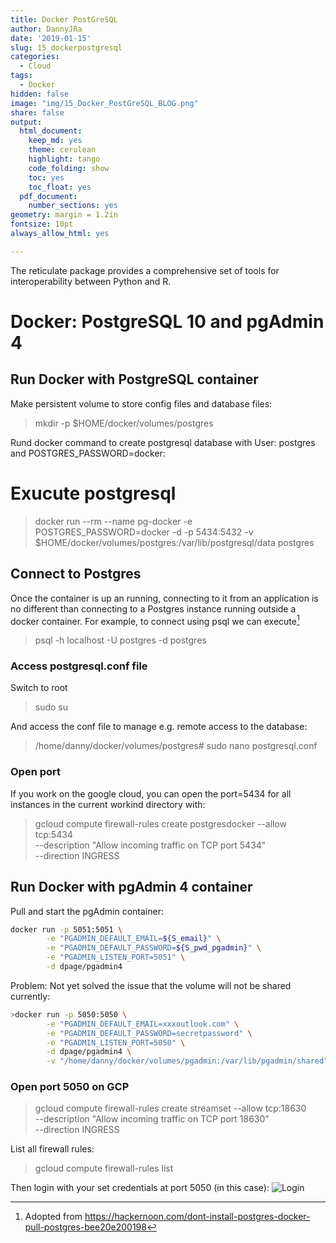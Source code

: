 ```yaml
---
title: Docker PostGreSQL 
author: DannyJRa
date: '2019-01-15'
slug: 15_dockerpostgresql 
categories:
  - Cloud
tags:
  - Docker
hidden: false
image: "img/15_Docker_PostGreSQL_BLOG.png"
share: false
output:
  html_document:
    keep_md: yes
    theme: cerulean
    highlight: tango
    code_folding: show
    toc: yes
    toc_float: yes
  pdf_document:
    number_sections: yes
geometry: margin = 1.2in
fontsize: 10pt
always_allow_html: yes

---
```


The reticulate package provides a comprehensive set of tools for interoperability between Python and R.

<!--more-->













# Docker: PostgreSQL 10 and pgAdmin 4

## Run Docker with PostgreSQL container

Make persistent volume to store config files and database files:

>mkdir -p $HOME/docker/volumes/postgres

Rund docker command to create postgresql database with User: postgres and POSTGRES_PASSWORD=docker:
# Exucute postgresql 



>docker run --rm   --name pg-docker -e POSTGRES_PASSWORD=docker -d -p 5434:5432 -v $HOME/docker/volumes/postgres:/var/lib/postgresql/data  postgres

## Connect to Postgres

Once the container is up an running, connecting to it from an application is no different than connecting to a Postgres instance running outside a docker container. For example, to connect using psql we can execute[^1]

>psql -h localhost -U postgres -d postgres

### Access postgresql.conf file

Switch to root 
>sudo su


And access the conf file to manage e.g. remote access to the database:

>/home/danny/docker/volumes/postgres# sudo nano postgresql.conf


### Open port

If you work on the google cloud, you can open the port=5434 for all instances in the current workind directory with:

>gcloud compute firewall-rules create postgresdocker --allow tcp:5434 \
      --description "Allow incoming traffic on TCP port 5434" \
      --direction INGRESS

      
##  Run Docker with pgAdmin 4 container

Pull and start the pgAdmin container:





```bash
docker run -p 5051:5051 \
        -e "PGADMIN_DEFAULT_EMAIL=${S_email}" \
        -e "PGADMIN_DEFAULT_PASSWORD=${S_pwd_pgadmin}" \
        -e "PGADMIN_LISTEN_PORT=5051" \
        -d dpage/pgadmin4
```

Problem: Not yet solved the issue that the volume will not be shared currently:


```bash
>docker run -p 5050:5050 \
        -e "PGADMIN_DEFAULT_EMAIL=xxxoutlook.com" \
        -e "PGADMIN_DEFAULT_PASSWORD=secretpassword" \
        -e "PGADMIN_LISTEN_PORT=5050" \
        -d dpage/pgadmin4 \
        -v "/home/danny/docker/volumes/pgadmin:/var/lib/pgadmin/shared"
```


### Open port 5050 on GCP


>gcloud compute firewall-rules create streamset --allow tcp:18630 \
      --description "Allow incoming traffic on TCP port 18630" \
      --direction INGRESS
 
        
List all firewall rules:

>gcloud compute firewall-rules list

Then login with your set credentials at port 5050 (in this case):
![Login](/img/pgAdmin_login.png) 
        
[^1]: Adopted from https://hackernoon.com/dont-install-postgres-docker-pull-postgres-bee20e200198

